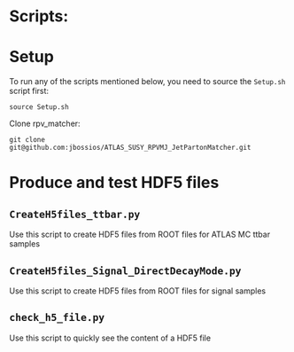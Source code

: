 # Scripts:

# Setup

To run any of the scripts mentioned below, you need to source the ```Setup.sh``` script first:

```source Setup.sh```

Clone rpv_matcher:

```git clone git@github.com:jbossios/ATLAS_SUSY_RPVMJ_JetPartonMatcher.git```

# Produce and test HDF5 files

## ```CreateH5files_ttbar.py```

Use this script to create HDF5 files from ROOT files for ATLAS MC ttbar samples

## ```CreateH5files_Signal_DirectDecayMode.py```

Use this script to create HDF5 files from ROOT files for signal samples

## ```check_h5_file.py```

Use this script to quickly see the content of a HDF5 file

